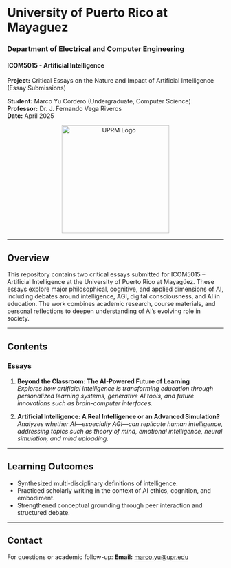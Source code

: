 # University of Puerto Rico at Mayaguez  
### Department of Electrical and Computer Engineering  
#### ICOM5015 - Artificial Intelligence

**Project:** Critical Essays on the Nature and Impact of Artificial Intelligence (Essay Submissions)

**Student:** Marco Yu Cordero (Undergraduate, Computer Science)  
**Professor:** Dr. J. Fernando Vega Riveros  
**Date:** April 2025  

<p align="center">
  <img src="https://www.uprm.edu/wdt/resources/seal-rum-uprm-1280x1280px.png" alt="UPRM Logo" width="250" height="250">
</p>

---

## Overview

This repository contains two critical essays submitted for ICOM5015 – Artificial Intelligence at the University of Puerto Rico at Mayagüez. These essays explore major philosophical, cognitive, and applied dimensions of AI, including debates around intelligence, AGI, digital consciousness, and AI in education. The work combines academic research, course materials, and personal reflections to deepen understanding of AI’s evolving role in society.

---

## Contents

### Essays

1. **Beyond the Classroom: The AI-Powered Future of Learning**  
   *Explores how artificial intelligence is transforming education through personalized learning systems, generative AI tools, and future innovations such as brain-computer interfaces.*

2. **Artificial Intelligence: A Real Intelligence or an Advanced Simulation?**  
   *Analyzes whether AI—especially AGI—can replicate human intelligence, addressing topics such as theory of mind, emotional intelligence, neural simulation, and mind uploading.*

---

## Learning Outcomes
- Synthesized multi-disciplinary definitions of intelligence.
- Practiced scholarly writing in the context of AI ethics, cognition, and embodiment.
- Strengthened conceptual grounding through peer interaction and structured debate.

---

## Contact
For questions or academic follow-up:
**Email:** marco.yu@upr.edu
